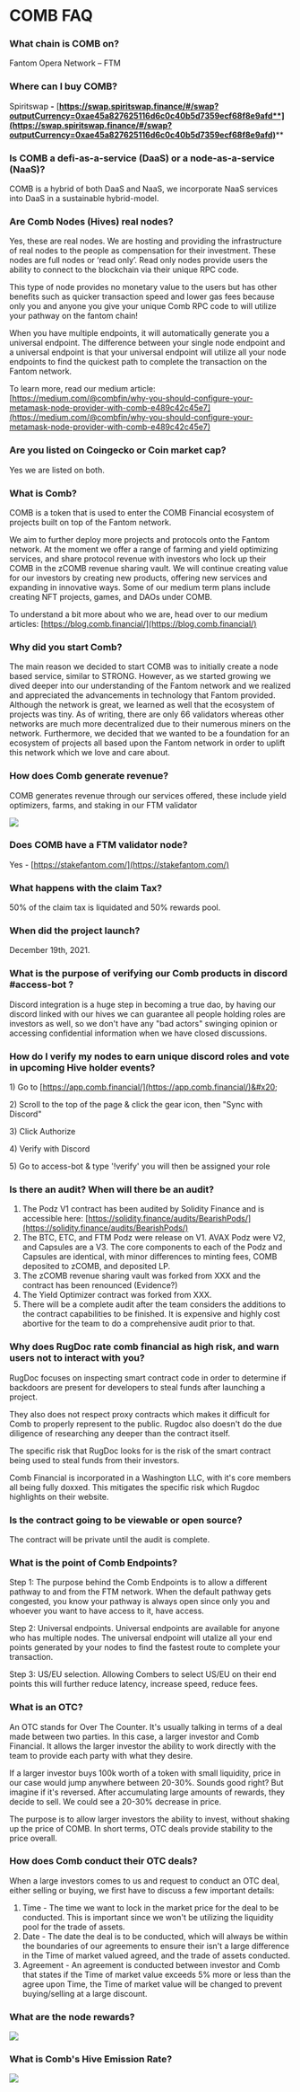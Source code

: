 # COMB FAQ

### **What chain is COMB on?**

Fantom Opera Network – FTM

### Where can I buy COMB?

Spiritswap **-** [**https://swap.spiritswap.finance/#/swap?outputCurrency=0xae45a827625116d6c0c40b5d7359ecf68f8e9afd**](https://swap.spiritswap.finance/#/swap?outputCurrency=0xae45a827625116d6c0c40b5d7359ecf68f8e9afd)****

### Is COMB a defi-as-a-service (DaaS) or a node-as-a-service (NaaS)?

COMB is a hybrid of both DaaS and NaaS, we incorporate NaaS services into DaaS in a sustainable hybrid-model.

### Are Comb Nodes (Hives) real nodes?

Yes, these are real nodes. We are hosting and providing the infrastructure of real nodes to the people as compensation for their investment. These nodes are full nodes or ‘read only’. Read only nodes provide users the ability to connect to the blockchain via their unique RPC code.&#x20;

This type of node provides no monetary value to the users but has other benefits such as quicker transaction speed and lower gas fees because only you and anyone you give your unique Comb RPC code to will utilize your pathway on the fantom chain!&#x20;

When you have multiple endpoints, it will automatically generate you a universal endpoint. The difference between your single node endpoint and a universal endpoint is that your universal endpoint will utilize all your node endpoints to find the quickest path to complete the transaction on the Fantom network.&#x20;

To learn more, read our medium article: [https://medium.com/@combfin/why-you-should-configure-your-metamask-node-provider-with-comb-e489c42c45e7](https://medium.com/@combfin/why-you-should-configure-your-metamask-node-provider-with-comb-e489c42c45e7)

### Are you listed on Coingecko or Coin market cap?

Yes we are listed on both.

### What is Comb?

COMB is a token that is used to enter the COMB Financial ecosystem of projects built on top of the Fantom network.

We aim to further deploy more projects and protocols onto the Fantom network. At the moment we offer a range of farming and yield optimizing services, and share protocol revenue with investors who lock up their COMB in the zCOMB revenue sharing vault. We will continue creating value for our investors by creating new products, offering new services and expanding in innovative ways. Some of our medium term plans include creating NFT projects, games, and DAOs under COMB.

To understand a bit more about who we are, head over to our medium articles: [https://blog.comb.financial/](https://blog.comb.financial/)

### Why did you start Comb?

The main reason we decided to start COMB was to initially create a node based service, similar to STRONG. However, as we started growing we dived deeper into our understanding of the Fantom network and we realized and appreciated the advancements in technology that Fantom provided. Although the network is great, we learned as well that the ecosystem of projects was tiny. As of writing, there are only 66 validators whereas other networks are much more decentralized due to their numerous miners on the network. Furthermore, we decided that we wanted to be a foundation for an ecosystem of projects all based upon the Fantom network in order to uplift this network which we love and care about.

### How does Comb generate revenue?

COMB generates revenue through our services offered, these include yield optimizers, farms, and staking in our FTM validator

![](<../../.gitbook/assets/Untitled (8).png>)

### Does COMB have a FTM validator node?

Yes - [https://stakefantom.com/](https://stakefantom.com/)

### What happens with the claim Tax?

50% of the claim tax is liquidated and 50% rewards pool.

### When did the project launch?

December 19th, 2021.

### What is the purpose of verifying our Comb products in discord #access-bot ?

Discord integration is a huge step in becoming a true dao, by having our discord linked with our hives we can guarantee all people holding roles are investors as well, so we don't have any "bad actors" swinging opinion or accessing confidential information when we have closed discussions.

### How do I verify my nodes to earn unique discord roles and vote in upcoming Hive holder events?

1\) Go to [https://app.comb.financial/](https://app.comb.financial/)&#x20;

2\) Scroll to the top of the page & click the gear icon, then "Sync with Discord"&#x20;

3\) Click Authorize&#x20;

4\) Verify with Discord

5\) Go to access-bot & type '!verify' you will then be assigned your role

### Is there an audit? When will there be an audit?

1. The Podz V1 contract has been audited by Solidity Finance and is accessible here: [https://solidity.finance/audits/BearishPods/](https://solidity.finance/audits/BearishPods/)
2. The BTC, ETC, and FTM Podz were release on V1. AVAX Podz were V2, and Capsules are a V3. The core components to each of the Podz and Capsules are identical, with minor differences to minting fees, COMB deposited to zCOMB, and deposited LP.
3. The zCOMB revenue sharing vault was forked from XXX and the contract has been renounced (Evidence?)
4. The Yield Optimizer contract was forked from XXX.
5. There will be a complete audit after the team considers the additions to the contract capabilities to be finished. It is expensive and highly cost abortive for the team to do a comprehensive audit prior to that.

### Why does RugDoc rate comb financial as high risk, and warn users not to interact with you?

RugDoc focuses on inspecting smart contract code in order to determine if backdoors are present for developers to steal funds after launching a project.&#x20;

They also does not respect proxy contracts which makes it difficult for Comb to properly represent to the public. Rugdoc also doesn't do the due diligence of researching any deeper than the contract itself.

The specific risk that RugDoc looks for is the risk of the smart contract being used to steal funds from their investors.

Comb Financial is incorporated in a Washington LLC, with it's core members all being fully doxxed. This mitigates the specific risk which Rugdoc highlights on their website.

### Is the contract going to be viewable or open source?

The contract will be private until the audit is complete.

### What is the point of Comb Endpoints?

Step 1: The purpose behind the Comb Endpoints is to allow a different pathway to and from the FTM network. When the default pathway gets congested, you know your pathway is always open since only you and whoever you want to have access to it, have access.

Step 2: Universal endpoints. Universal endpoints are available for anyone who has multiple nodes. The universal endpoint will utalize all your end points generated by your nodes to find the fastest route to complete your transaction.

Step 3: US/EU selection. Allowing Combers to select US/EU on their end points this will further reduce latency, increase speed, reduce fees.

### What is an OTC?

An OTC stands for Over The Counter. It's usually talking in terms of a deal made between two parties. In this case, a larger investor and Comb Financial. It allows the larger investor the ability to work directly with the team to provide each party with what they desire.

If a larger investor buys 100k worth of a token with small liquidity, price in our case would jump anywhere between 20-30%. Sounds good right? But imagine if it's reversed. After accumulating large amounts of rewards, they decide to sell. We could see a 20-30% decrease in price.

The purpose is to allow larger investors the ability to invest, without shaking up the price of COMB. In short terms, OTC deals provide stability to the price overall.

### How does Comb conduct their OTC deals?

When a large investors comes to us and request to conduct an OTC deal, either selling or buying, we first have to discuss a few important details:

1. Time - The time we want to lock in the market price for the deal to be conducted. This is important since we won't be utilizing the liquidity pool for the trade of assets.
2. Date - The date the deal is to be conducted, which will always be within the boundaries of our agreements to ensure their isn't a large difference in the Time of market valued agreed, and the trade of assets conducted.
3. Agreement - An agreement is conducted between investor and Comb that states if the Time of market value exceeds 5% more or less than the agree upon Time, the Time of market value will be changed to prevent buying/selling at a large discount.

### What are the node rewards?

![](<../../.gitbook/assets/image (14).png>)

### What is Comb's Hive Emission Rate?

![](<../../.gitbook/assets/unknown (2).png>)
